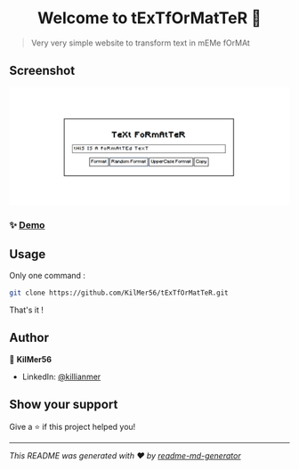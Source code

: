 <h1 align="center">Welcome to tExTfOrMatTeR 👋</h1>

> Very very simple website to transform text in mEMe fOrMAt

## Screenshot

![screenshot](./assets/screenshot.png)

### ✨ [Demo](https://textformater.killianmer.fr)

## Usage

Only one command :

```sh
git clone https://github.com/KilMer56/tExTfOrMatTeR.git
```
 That's it !

## Author

👤 **KilMer56**

* LinkedIn: [@killianmer](https://linkedin.com/in/killianmer)

## Show your support

Give a ⭐️ if this project helped you!

***
_This README was generated with ❤️ by [readme-md-generator](https://github.com/kefranabg/readme-md-generator)_